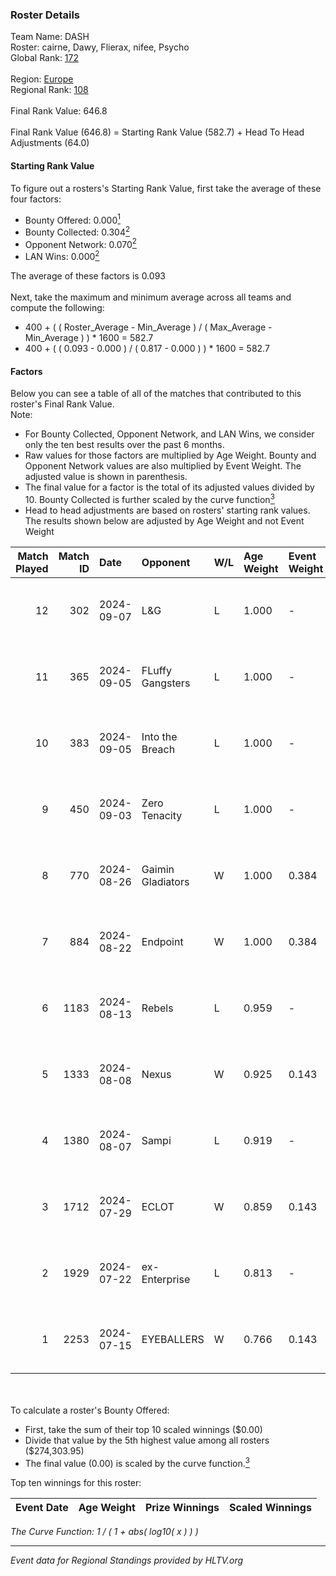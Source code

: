 ### Roster Details<br />
Team Name: DASH<br />
Roster: cairne, Dawy, Flierax, nifee, Psycho<br />
Global Rank: [172](../../standings_global_2024_09_18.md)<br />
<br />
Region: [Europe]( ../../standings_europe_2024_09_18.md)<br />
Regional Rank: [108]( ../../standings_europe_2024_09_18.md)<br />
<br />
Final Rank Value:  646.8<br />
<br />
Final Rank Value (646.8) = Starting Rank Value (582.7) + Head To Head Adjustments (64.0)<br />

#### Starting Rank Value<br />
To figure out a rosters's Starting Rank Value, first take the average of these four factors:<br />
- Bounty Offered: 0.000[<sup>1</sup>](#table2)
- Bounty Collected: 0.304[<sup>2</sup>](#table1)
- Opponent Network: 0.070[<sup>2</sup>](#table1)
- LAN Wins: 0.000[<sup>2</sup>](#table1)

The average of these factors is 0.093<br />
<br />
Next, take the maximum and minimum average across all teams and compute the following:<br />
- 400 + ( ( Roster_Average - Min_Average ) / ( Max_Average - Min_Average ) ) * 1600 = 582.7
- 400 + ( ( 0.093 - 0.000 ) / ( 0.817 - 0.000 ) ) * 1600 = 582.7


#### Factors<br />
Below you can see a table of all of the matches that contributed to this roster's Final Rank Value.<br />
Note:<br />

- For Bounty Collected, Opponent Network, and LAN Wins, we consider only the ten best results over the past 6 months.
- Raw values for those factors are multiplied by Age Weight. Bounty and Opponent Network values are also multiplied by Event Weight. The adjusted value is shown in parenthesis.
- The final value for a factor is the total of its adjusted values divided by 10. Bounty Collected is further scaled by the curve function[<sup>3</sup>](#curveFunction)
- Head to head adjustments are based on rosters' starting rank values. The results shown below are adjusted by Age Weight and not Event Weight
<span id="table1"></span><br />


| Match Played | Match ID | Date       | Opponent          | W/L | Age Weight | Event Weight | Bounty Collected | Opponent Network | LAN Wins  | H2H Adj. | Roster                               |
| -: | -: | :- | :- | :- | :- | :- | :- | :- | :- | -: | :- |
|           12 |      302 | 2024-09-07 | L&G               | L   | 1.000      | -            | -                | -                | -         |   -17.29 | cairne, Dawy, Flierax, nifee, Psycho |
|           11 |      365 | 2024-09-05 | FLuffy Gangsters  | L   | 1.000      | -            | -                | -                | -         |   -10.82 | cairne, Dawy, Flierax, nifee, Psycho |
|           10 |      383 | 2024-09-05 | Into the Breach   | L   | 1.000      | -            | -                | -                | -         |    -5.76 | cairne, Dawy, Flierax, nifee, Psycho |
|            9 |      450 | 2024-09-03 | Zero Tenacity     | L   | 1.000      | -            | -                | -                | -         |    -3.54 | cairne, Dawy, Flierax, nifee, Psycho |
|            8 |      770 | 2024-08-26 | Gaimin Gladiators | W   | 1.000      | 0.384        | 0.031 (0.012)    | 0.534 (0.205)    | 0 (0.000) |    23.63 | cairne, Dawy, Flierax, nifee, Psycho |
|            7 |      884 | 2024-08-22 | Endpoint          | W   | 1.000      | 0.384        | 0.073 (0.028)    | 0.715 (0.275)    | 0 (0.000) |    27.72 | cairne, Dawy, Flierax, nifee, Psycho |
|            6 |     1183 | 2024-08-13 | Rebels            | L   | 0.959      | -            | -                | -                | -         |    -4.08 | cairne, Dawy, Flierax, nifee, Psycho |
|            5 |     1333 | 2024-08-08 | Nexus             | W   | 0.925      | 0.143        | 0.009 (0.001)    | 0.542 (0.072)    | 0 (0.000) |    20.66 | cairne, Dawy, Flierax, nifee, Psycho |
|            4 |     1380 | 2024-08-07 | Sampi             | L   | 0.919      | -            | -                | -                | -         |    -4.78 | cairne, Dawy, Flierax, nifee, Psycho |
|            3 |     1712 | 2024-07-29 | ECLOT             | W   | 0.859      | 0.143        | 0.081 (0.010)    | 0.758 (0.093)    | 0 (0.000) |    25.24 | cairne, Dawy, Flierax, nifee, Psycho |
|            2 |     1929 | 2024-07-22 | ex-Enterprise     | L   | 0.813      | -            | -                | -                | -         |    -3.73 | cairne, Dawy, Flierax, nifee, Psycho |
|            1 |     2253 | 2024-07-15 | EYEBALLERS        | W   | 0.766      | 0.143        | 0.000 (0.000)    | 0.469 (0.051)    | 0 (0.000) |    16.77 | cairne, Dawy, Flierax, MERL, Psycho  |

<br />
<span id="table2"></span><br />
To calculate a roster's Bounty Offered:<br />

- First, take the sum of their top 10 scaled winnings ($0.00)
- Divide that value by the 5th highest value among all rosters ($274,303.95)
- The final value (0.00) is scaled by the curve function.[<sup>3</sup>](#curveFunction)

Top ten winnings for this roster:<br />

| Event Date | Age Weight | Prize Winnings | Scaled Winnings |
| :- | -: | :- | :- |


<span id="curveFunction"></span>_The Curve Function: 1 / ( 1 + abs( log10( x ) ) )_<br />

---
_Event data for Regional Standings provided by HLTV.org_<br />
